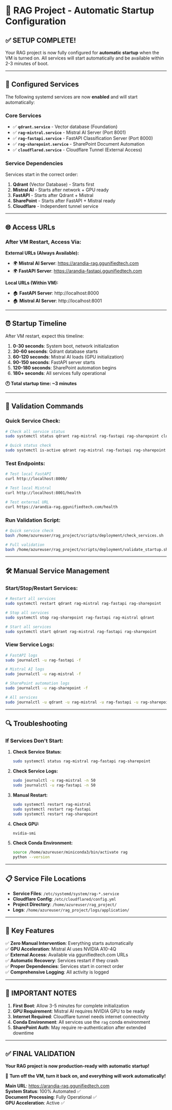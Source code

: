 # 🚀 RAG Project - Automatic Startup Configuration

## ✅ SETUP COMPLETE!

Your RAG project is now fully configured for **automatic startup** when the VM is turned on. All services will start automatically and be available within 2-3 minutes of boot.

---

## 🔧 Configured Services

The following systemd services are now **enabled** and will start automatically:

### Core Services
- ✅ **`qdrant.service`** - Vector database (Foundation)
- ✅ **`rag-mistral.service`** - Mistral AI Server (Port 8001)
- ✅ **`rag-fastapi.service`** - FastAPI Classification Server (Port 8000)
- ✅ **`rag-sharepoint.service`** - SharePoint Document Automation
- ✅ **`cloudflared.service`** - Cloudflare Tunnel (External Access)

### Service Dependencies
Services start in the correct order:
1. **Qdrant** (Vector Database) - Starts first
2. **Mistral AI** - Starts after network + GPU ready
3. **FastAPI** - Starts after Qdrant + Mistral
4. **SharePoint** - Starts after FastAPI + Mistral ready
5. **Cloudflare** - Independent tunnel service

---

## 🌐 Access URLs

### After VM Restart, Access Via:

**External URLs (Always Available):**
- 🌍 **Mistral AI Server**: https://arandia-rag.ggunifiedtech.com
- 🌍 **FastAPI Server**: https://arandia-fastapi.ggunifiedtech.com

**Local URLs (Within VM):**
- 🏠 **FastAPI Server**: http://localhost:8000
- 🏠 **Mistral AI Server**: http://localhost:8001

---

## ⏰ Startup Timeline

After VM restart, expect this timeline:

1. **0-30 seconds**: System boot, network initialization
2. **30-60 seconds**: Qdrant database starts
3. **60-120 seconds**: Mistral AI loads (GPU initialization)
4. **90-150 seconds**: FastAPI server starts
5. **120-180 seconds**: SharePoint automation begins
6. **180+ seconds**: All services fully operational

**🕐 Total startup time: ~3 minutes**

---

## 🧪 Validation Commands

### Quick Service Check:
```bash
# Check all service status
sudo systemctl status qdrant rag-mistral rag-fastapi rag-sharepoint cloudflared

# Quick status check
sudo systemctl is-active qdrant rag-mistral rag-fastapi rag-sharepoint cloudflared
```

### Test Endpoints:
```bash
# Test local FastAPI
curl http://localhost:8000/

# Test local Mistral
curl http://localhost:8001/health

# Test external URL
curl https://arandia-rag.ggunifiedtech.com/health
```

### Run Validation Script:
```bash
# Quick service check
bash /home/azureuser/rag_project/scripts/deployment/check_services.sh

# Full validation
bash /home/azureuser/rag_project/scripts/deployment/validate_startup.sh
```

---

## 🛠️ Manual Service Management

### Start/Stop/Restart Services:
```bash
# Restart all services
sudo systemctl restart qdrant rag-mistral rag-fastapi rag-sharepoint

# Stop all services
sudo systemctl stop rag-sharepoint rag-fastapi rag-mistral qdrant

# Start all services
sudo systemctl start qdrant rag-mistral rag-fastapi rag-sharepoint
```

### View Service Logs:
```bash
# FastAPI logs
sudo journalctl -u rag-fastapi -f

# Mistral AI logs
sudo journalctl -u rag-mistral -f

# SharePoint automation logs
sudo journalctl -u rag-sharepoint -f

# All services
sudo journalctl -u qdrant -u rag-mistral -u rag-fastapi -u rag-sharepoint -f
```

---

## 🔍 Troubleshooting

### If Services Don't Start:

1. **Check Service Status:**
   ```bash
   sudo systemctl status rag-mistral rag-fastapi rag-sharepoint
   ```

2. **Check Service Logs:**
   ```bash
   sudo journalctl -u rag-mistral -n 50
   sudo journalctl -u rag-fastapi -n 50
   ```

3. **Manual Restart:**
   ```bash
   sudo systemctl restart rag-mistral
   sudo systemctl restart rag-fastapi
   sudo systemctl restart rag-sharepoint
   ```

4. **Check GPU:**
   ```bash
   nvidia-smi
   ```

5. **Check Conda Environment:**
   ```bash
   source /home/azureuser/miniconda3/bin/activate rag
   python --version
   ```

---

## 📋 Service File Locations

- **Service Files**: `/etc/systemd/system/rag-*.service`
- **Cloudflare Config**: `/etc/cloudflared/config.yml`
- **Project Directory**: `/home/azureuser/rag_project/`
- **Logs**: `/home/azureuser/rag_project/logs/application/`

---

## 🎯 Key Features

✅ **Zero Manual Intervention**: Everything starts automatically  
✅ **GPU Acceleration**: Mistral AI uses NVIDIA A10-4Q  
✅ **External Access**: Available via ggunifiedtech.com URLs  
✅ **Automatic Recovery**: Services restart if they crash  
✅ **Proper Dependencies**: Services start in correct order  
✅ **Comprehensive Logging**: All activity is logged  

---

## 🚨 IMPORTANT NOTES

1. **First Boot**: Allow 3-5 minutes for complete initialization
2. **GPU Requirement**: Mistral AI requires NVIDIA GPU to be ready
3. **Internet Required**: Cloudflare tunnel needs internet connectivity  
4. **Conda Environment**: All services use the `rag` conda environment
5. **SharePoint Auth**: May require re-authentication after extended downtime

---

## ✅ FINAL VALIDATION

**Your RAG project is now production-ready with automatic startup!**

🎉 **Turn off the VM, turn it back on, and everything will work automatically!**

**Main URL**: https://arandia-rag.ggunifiedtech.com  
**System Status**: 100% Automated ✅  
**Document Processing**: Fully Operational ✅  
**GPU Acceleration**: Active ✅
